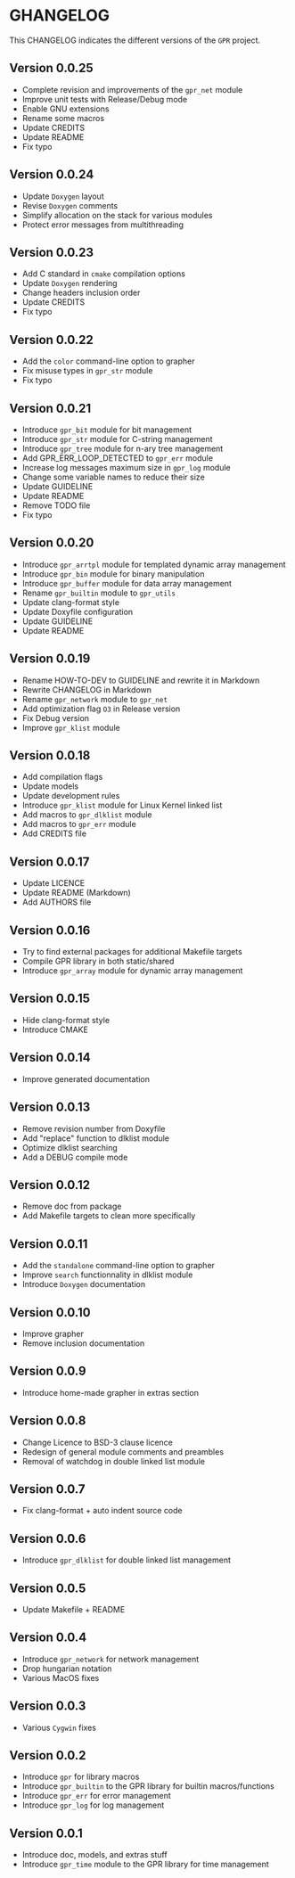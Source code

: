 # GHANGELOG

This CHANGELOG indicates the different versions of the `GPR` project.

## Version 0.0.25

- Complete revision and improvements of the `gpr_net` module
- Improve unit tests with Release/Debug mode
- Enable GNU extensions
- Rename some macros
- Update CREDITS
- Update README
- Fix typo

## Version 0.0.24

- Update `Doxygen` layout
- Revise `Doxygen` comments
- Simplify allocation on the stack for various modules
- Protect error messages from multithreading

## Version 0.0.23

- Add C standard in `cmake` compilation options
- Update `Doxygen` rendering
- Change headers inclusion order
- Update CREDITS
- Fix typo

## Version 0.0.22

- Add the `color` command-line option to grapher
- Fix misuse types in `gpr_str` module
- Fix typo

## Version 0.0.21

- Introduce `gpr_bit` module for bit management
- Introduce `gpr_str` module for C-string management
- Introduce `gpr_tree` module for n-ary tree management
- Add GPR_ERR_LOOP_DETECTED to `gpr_err` module
- Increase log messages maximum size in `gpr_log` module
- Change some variable names to reduce their size
- Update GUIDELINE
- Update README
- Remove TODO file
- Fix typo

## Version 0.0.20

- Introduce `gpr_arrtpl` module for templated dynamic array management
- Introduce `gpr_bin` module for binary manipulation
- Introduce `gpr_buffer` module for data array management
- Rename `gpr_builtin` module to `gpr_utils`
- Update clang-format style
- Update Doxyfile configuration
- Update GUIDELINE
- Update README

## Version 0.0.19

- Rename HOW-TO-DEV to GUIDELINE and rewrite it in Markdown
- Rewrite CHANGELOG in Markdown
- Rename `gpr_network` module to `gpr_net`
- Add optimization flag `O3` in Release version
- Fix Debug version
- Improve `gpr_klist` module

## Version 0.0.18

- Add compilation flags
- Update models
- Update development rules
- Introduce `gpr_klist` module for Linux Kernel linked list
- Add macros to `gpr_dlklist` module
- Add macros to `gpr_err` module
- Add CREDITS file

## Version 0.0.17

- Update LICENCE
- Update README (Markdown)
- Add AUTHORS file

## Version 0.0.16

- Try to find external packages for additional Makefile targets
- Compile GPR library in both static/shared
- Introduce `gpr_array` module for dynamic array management

## Version 0.0.15

- Hide clang-format style
- Introduce CMAKE

## Version 0.0.14

- Improve generated documentation

## Version 0.0.13

- Remove revision number from Doxyfile
- Add "replace" function to dlklist module
- Optimize dlklist searching
- Add a DEBUG compile mode

## Version 0.0.12

- Remove doc from package
- Add Makefile targets to clean more specifically

## Version 0.0.11

- Add the `standalone` command-line option to grapher
- Improve `search` functionnality in dlklist module
- Introduce `Doxygen` documentation

## Version 0.0.10

- Improve grapher
- Remove inclusion documentation

## Version 0.0.9

- Introduce home-made grapher in extras section

## Version 0.0.8

- Change Licence to BSD-3 clause licence
- Redesign of general module comments and preambles
- Removal of watchdog in double linked list module

## Version 0.0.7

- Fix clang-format + auto indent source code

## Version 0.0.6

- Introduce `gpr_dlklist` for double linked list management

## Version 0.0.5

- Update Makefile + README

## Version 0.0.4

- Introduce `gpr_network` for network management
- Drop hungarian notation
- Various MacOS fixes

## Version 0.0.3

- Various `Cygwin` fixes

## Version 0.0.2

- Introduce `gpr` for library macros
- Introduce `gpr_builtin` to the GPR library for builtin macros/functions
- Introduce `gpr_err` for error management
- Introduce `gpr_log` for log management

## Version 0.0.1

- Introduce doc, models, and extras stuff
- Introduce `gpr_time` module to the GPR library for time management
